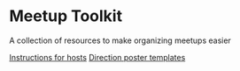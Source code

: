 # Meetup Toolkit

A collection of resources to make organizing meetups easier

[Instructions for hosts](host-instructions.md)
[Direction poster templates](templates.md)
